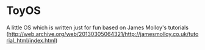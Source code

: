 # ToyOS
A little OS which is written just for fun
based on James Molloy's tutorials (http://web.archive.org/web/20130305064321/http://jamesmolloy.co.uk/tutorial_html/index.html)
